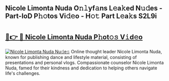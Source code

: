 ## Nicole Limonta Nuda O𝚗𝚕yf𝚊ns L𝚎a𝚔ed N𝚞𝚍es - Part-IoD P𝚑𝚘tos Vi𝚍𝚎o - H𝚘𝚝 Part L𝚎a𝚔s S2L9i

# <h2><a href="http://kfaccw7.oniu.top/?m=Nicole+Limonta+Nuda">🔗👉 🔴 Nicole Limonta Nuda P𝚑ot𝚘𝚜 V𝚒d𝚎o</a></h2>

[![Nicole Limonta Nuda Nu𝚍e𝚜](https://i.imgur.com/0qMVB7G.gif)](http://kfaccw7.oniu.top/?m=Nicole+Limonta+Nuda)
Online thought leader Nicole Limonta Nuda, known for publishing dance and lifestyle material, consisting of presentations and personal vlogs. Compassionate counselor Nicole Limonta Nuda, famed for their kindness and dedication to helping others navigate life's challenges.  
